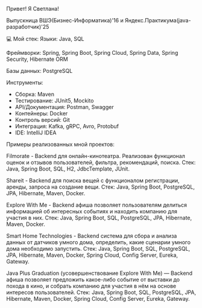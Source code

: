 Привет! Я Светлана!

Выпускница ВШЭ(Бизнес-Информатика)'16 и Яндекс.Практикума(java-разработчик)'25

💻 Мой стек:
Языки: Java, SQL

Фреймворки: Spring, Spring Boot, Spring Cloud, Spring Data, Spring Security, Hibernate ORM

Базы данных: PostgreSQL

Инструменты:

- Сборка: Maven
- Тестирование: JUnit5, Mockito
- API/Документация: Postman, Swagger
- Контейнеры: Docker
- Контроль версий: Git
- Интеграция: Kafka, gRPC, Avro, Protobuf
- IDE: IntelliJ IDEA

Примеры реализованных мной проектов:


Filmorate - Backend для онлайн-кинотеатра. Реализован функционал оценок и отзывов пользователей, фильтра, рекомендаций, поиска.
Стек: Java, Spring Boot, SQL, H2, JdbcTemplate, JUnit.

Shareit - Backend для поиска вещей с функционалом регистрации, аренды, запроса на создание вещи.
Стек: Java, Spring Boot, PostgreSQL, JPA, Hibernate, Maven, Docker.

Explore With Me - Backend афиша позволяет пользователям делиться информацией об интересных событиях и находить компанию для участия в них.
Стек: Java, Spring Boot, SQL, PostgreSQL, JPA, Hibernate, Maven, Docker.

Smart Home Technologies - Backend система для сбора и анализа данных от датчиков умного дома, определить, какие сценарии умного дома необходимо запустить.
Стек: Java, Spring Boot, SQL, PostgreSQL, JPA, Hibernate, Maven, Docker, Spring Cloud, Config Server, Eureka, Gateway.

Java Plus Graduation (усовершенствование Explore With Me) — Backend афиша позволяет предложить какое-либо событие от выставки до похода в кино, и собрать компанию для участия в нём на основе интересов пользователей.
Стек: Java, Spring Boot, SQL, PostgreSQL, JPA, Hibernate, Maven, Docker, Spring Cloud, Config Server, Eureka, Gateway.
